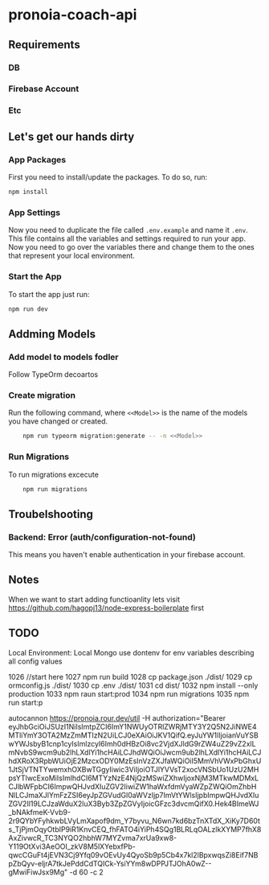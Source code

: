 # pronoia-coach-api

## Requirements

### DB

### Firebase Account

### Etc

## Let's get our hands dirty

### App Packages

First you need to install/update the packages. To do so, run:

```bash
npm install
```

### App Settings

Now you need to duplicate the file called `.env.example` and name it `.env`. This file contains all the variables and settings required to run your app. Now you need to go over the variables there and change them to the ones that represent your local environment. 

### Start the App

To start the app just run:

```bash
npm run dev
```

## Addming Models

### Add model to models fodler

Follow TypeOrm decoartos

### Create migration

Run the following command, where `<<Model>>` is the name of the models you have changed or created.

```bash
    npm run typeorm migration:generate -- -n <<Model>>
```

### Run Migrations

To run migrations excecute

```bash
    npm run migrations
```

## Troubelshooting

### Backend: Error (auth/configuration-not-found)

This means you haven't enable authentication in your firebase account.
## Notes

When we want to start adding functioanlity lets visit 
https://github.com/hagopj13/node-express-boilerplate
first

## TODO
Local Environment:
Local Mongo
use dontenv for env variables describing all config values

 1026  //start here
 1027  npm run build
 1028  cp package.json ./dist/
 1029  cp ormconfig.js ./dist/
 1030  cp .env ./dist/
 1031  cd dist/
 1032  npm install --only production
 1033  npm raun start:prod
 1034  npm run migrations
 1035  npm run start:p


 autocannon https://pronoia.rour.dev/util -H authorization="Bearer eyJhbGciOiJSUzI1NiIsImtpZCI6ImY1NWUyOTRlZWRjMTY3Y2Q5N2JiNWE4MTliYmY3OTA2MzZmMTIzN2UiLCJ0eXAiOiJKV1QifQ.eyJuYW1lIjoianVuYSBwYWJsbyB1cnp1cyIsImlzcyI6Imh0dHBzOi8vc2VjdXJldG9rZW4uZ29vZ2xlLmNvbS9wcm9ub2lhLXdlYi1hcHAiLCJhdWQiOiJwcm9ub2lhLXdlYi1hcHAiLCJhdXRoX3RpbWUiOjE2MzcxODY0MzEsInVzZXJfaWQiOiI5MmVhVWxPbGhxU1JtSjVTNTYwemxhOXBwTGgyIiwic3ViIjoiOTJlYVVsT2xocVNSbUo1UzU2MHpsYTlwcExoMiIsImlhdCI6MTYzNzE4NjQzMSwiZXhwIjoxNjM3MTkwMDMxLCJlbWFpbCI6ImpwQHJvdXIuZGV2IiwiZW1haWxfdmVyaWZpZWQiOmZhbHNlLCJmaXJlYmFzZSI6eyJpZGVudGl0aWVzIjp7ImVtYWlsIjpbImpwQHJvdXIuZGV2Il19LCJzaWduX2luX3Byb3ZpZGVyIjoicGFzc3dvcmQifX0.Hek4BImeWJ_bNAkfmeK-Vvb9-2r9QYbYFyhkwbLVyLmXapof9dm_Y7byvu_N6wn7kd6bzTnXTdX_XiKy7D60ts_TjPjmOqyOtbIP9iR1KnvCEQ_fhFATO4iYiPh4SQg1BLRLqOALzlkXYMP7fhX8AxZivwcR_TC3NYQO2hbhW7MYZvma7xrUa9xw8-Y119OtXvi3AeOOI_zkV8M5lXYebxfPb-qwcCGuFt4jEVN3Cj9Yfq09vOEvUy4QyoSb9p5Cb4x7kl2lBpxwqsZi8Eif7NBpZbQyv-eljrA7tkJePddCdTQICk-YsiYYm8wDPPJTJOhA0wZ--gMwiFiwJsx9Mg" -d 60 -c 2